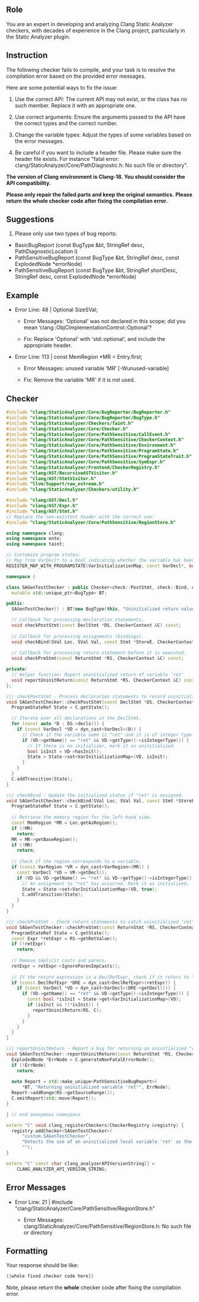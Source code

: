 ## Role

You are an expert in developing and analyzing Clang Static Analyzer checkers, with decades of experience in the Clang project, particularly in the Static Analyzer plugin.

## Instruction

The following checker fails to compile, and your task is to resolve the compilation error based on the provided error messages.

Here are some potential ways to fix the issue:

1. Use the correct API: The current API may not exist, or the class has no such member. Replace it with an appropriate one.

2. Use correct arguments: Ensure the arguments passed to the API have the correct types and the correct number.

3. Change the variable types: Adjust the types of some variables based on the error messages.

4. Be careful if you want to include a header file. Please make sure the header file exists. For instance "fatal error: clang/StaticAnalyzer/Core/PathDiagnostic.h: No such file or directory".

**The version of Clang environment is Clang-18. You should consider the API compatibility.**

**Please only repair the failed parts and keep the original semantics.**
**Please return the whole checker code after fixing the compilation error.**

## Suggestions

1. Please only use two types of bug reports:
  - BasicBugReport (const BugType &bt, StringRef desc, PathDiagnosticLocation l)
  - PathSensitiveBugReport (const BugType &bt, StringRef desc, const ExplodedNode *errorNode)
  - PathSensitiveBugReport (const BugType &bt, StringRef shortDesc, StringRef desc, const ExplodedNode *errorNode)

## Example

- Error Line: 48 |   Optional<DefinedOrUnknownSVal> SizeSVal; 

  - Error Messages: ‘Optional’ was not declared in this scope; did you mean ‘clang::ObjCImplementationControl::Optional’? 

  - Fix: Replace 'Optional<DefinedOrUnknownSVal>' with 'std::optional<DefinedOrUnknownSVal>', and include the appropriate header. 

- Error Line: 113 |     const MemRegion *MR = Entry.first;

    - Error Messages: unused variable ‘MR’ [-Wunused-variable]

    - Fix: Remove the variable 'MR' if it is not used.

## Checker

```cpp
#include "clang/StaticAnalyzer/Core/BugReporter/BugReporter.h"
#include "clang/StaticAnalyzer/Core/BugReporter/BugType.h"
#include "clang/StaticAnalyzer/Checkers/Taint.h"
#include "clang/StaticAnalyzer/Core/Checker.h"
#include "clang/StaticAnalyzer/Core/PathSensitive/CallEvent.h"
#include "clang/StaticAnalyzer/Core/PathSensitive/CheckerContext.h"
#include "clang/StaticAnalyzer/Core/PathSensitive/Environment.h"
#include "clang/StaticAnalyzer/Core/PathSensitive/ProgramState.h"
#include "clang/StaticAnalyzer/Core/PathSensitive/ProgramStateTrait.h"
#include "clang/StaticAnalyzer/Core/PathSensitive/SymExpr.h"
#include "clang/StaticAnalyzer/Frontend/CheckerRegistry.h"
#include "clang/AST/RecursiveASTVisitor.h"
#include "clang/AST/StmtVisitor.h"
#include "llvm/Support/raw_ostream.h"
#include "clang/StaticAnalyzer/Checkers/utility.h"

#include "clang/AST/Decl.h"
#include "clang/AST/Expr.h"
#include "clang/AST/Stmt.h"
// Replace the non-existent header with the correct one:
#include "clang/StaticAnalyzer/Core/PathSensitive/RegionStore.h"

using namespace clang;
using namespace ento;
using namespace taint;

// Customize program states:
// Map from VarDecl* to a bool indicating whether the variable has been initialized.
REGISTER_MAP_WITH_PROGRAMSTATE(VarInitializationMap, const VarDecl*, bool)

namespace {

class SAGenTestChecker : public Checker<check::PostStmt, check::Bind, check::PreStmt> {
  mutable std::unique_ptr<BugType> BT;

public:
  SAGenTestChecker() : BT(new BugType(this, "Uninitialized return value", "Uninitialized Variable")) {}

  // Callback for processing declaration statements.
  void checkPostStmt(const DeclStmt *DS, CheckerContext &C) const;
  
  // Callback for processing assignments (bindings).
  void checkBind(SVal Loc, SVal Val, const Stmt *StoreE, CheckerContext &C) const;
  
  // Callback for processing return statement before it is executed.
  void checkPreStmt(const ReturnStmt *RS, CheckerContext &C) const;

private:
  // Helper function: Report uninitialized return of variable 'ret'
  void reportUninitReturn(const ReturnStmt *RS, CheckerContext &C) const;
};

/// checkPostStmt - Process declaration statements to record uninitialized "ret".
void SAGenTestChecker::checkPostStmt(const DeclStmt *DS, CheckerContext &C) const {
  ProgramStateRef State = C.getState();

  // Iterate over all declarations in the DeclStmt.
  for (const auto *D : DS->decls()) {
    if (const VarDecl *VD = dyn_cast<VarDecl>(D)) {
      // Check if the variable name is "ret" and it is of integer type.
      if (VD->getName() == "ret" && VD->getType()->isIntegerType()) {
        // If there is no initializer, mark it as uninitialized.
        bool isInit = VD->hasInit();
        State = State->set<VarInitializationMap>(VD, isInit);
      }
    }
  }
  C.addTransition(State);
}

/// checkBind - Update the initialized status if "ret" is assigned.
void SAGenTestChecker::checkBind(SVal Loc, SVal Val, const Stmt *StoreE, CheckerContext &C) const {
  ProgramStateRef State = C.getState();
  
  // Retrieve the memory region for the left-hand side.
  const MemRegion *MR = Loc.getAsRegion();
  if (!MR)
    return;
  MR = MR->getBaseRegion();
  if (!MR)
    return;
  
  // Check if the region corresponds to a variable.
  if (const VarRegion *VR = dyn_cast<VarRegion>(MR)) {
    const VarDecl *VD = VR->getDecl();
    if (VD && VD->getName() == "ret" && VD->getType()->isIntegerType()) {
      // An assignment to "ret" has occurred. Mark it as initialized.
      State = State->set<VarInitializationMap>(VD, true);
      C.addTransition(State);
    }
  }
}

/// checkPreStmt - Check return statements to catch uninitialized "ret".
void SAGenTestChecker::checkPreStmt(const ReturnStmt *RS, CheckerContext &C) const {
  ProgramStateRef State = C.getState();
  const Expr *retExpr = RS->getRetValue();
  if (!retExpr)
    return;
  
  // Remove implicit casts and parens.
  retExpr = retExpr->IgnoreParenImpCasts();
  
  // If the return expression is a DeclRefExpr, check if it refers to "ret".
  if (const DeclRefExpr *DRE = dyn_cast<DeclRefExpr>(retExpr)) {
    if (const VarDecl *VD = dyn_cast<VarDecl>(DRE->getDecl())) {
      if (VD->getName() == "ret" && VD->getType()->isIntegerType()) {
        const bool *isInit = State->get<VarInitializationMap>(VD);
        if (isInit && !(*isInit)) {
          reportUninitReturn(RS, C);
        }
      }
    }
  }
}

/// reportUninitReturn - Report a bug for returning an uninitialized "ret".
void SAGenTestChecker::reportUninitReturn(const ReturnStmt *RS, CheckerContext &C) const {
  ExplodedNode *ErrNode = C.generateNonFatalErrorNode();
  if (!ErrNode)
    return;
  
  auto Report = std::make_unique<PathSensitiveBugReport>(
      *BT, "Returning uninitialized variable 'ret'", ErrNode);
  Report->addRange(RS->getSourceRange());
  C.emitReport(std::move(Report));
}

} // end anonymous namespace

extern "C" void clang_registerCheckers(CheckerRegistry &registry) {
  registry.addChecker<SAGenTestChecker>(
      "custom.SAGenTestChecker", 
      "Detects the use of an uninitialized local variable 'ret' as the function return value",
      "");
}

extern "C" const char clang_analyzerAPIVersionString[] =
    CLANG_ANALYZER_API_VERSION_STRING;

```

## Error Messages 

- Error Line: 21 | #include "clang/StaticAnalyzer/Core/PathSensitive/RegionStore.h"

	- Error Messages: clang/StaticAnalyzer/Core/PathSensitive/RegionStore.h: No such file or directory



## Formatting 

Your response should be like: 

```cpp
{{whole fixed checker code here}}
```

Note, please return the **whole** checker code after fixing the compilation error.